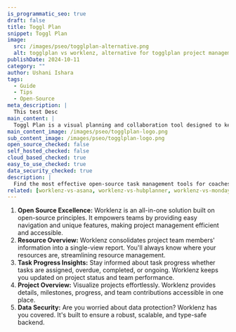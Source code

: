 ```yaml
---
is_programmatic_seo: true
draft: false
title: Toggl Plan
snippet: Toggl Plan
image:
  src: /images/pseo/togglplan-alternative.png
  alt: togglplan vs worklenz, alternative for togglplan project managemet tool, task management, resource management, productivity
publishDate: 2024-10-11
category: ""
author: Ushani Ishara
tags:
  - Guide
  - Tips
  - Open-Source
meta_description: |
  This test Desc
main_content: |
  Toggl Plan is a visual planning and collaboration tool designed to keep teams organized and on schedule.
main_content_image: /images/pseo/togglplan-logo.png
sub_content_image: /images/pseo/togglplan-logo.png
open_source_checked: false
self_hosted_checked: false
cloud_based_checked: true
easy_to_use_checked: true
data_security_checked: true
description: |
  Find the most effective open-source task management tools for coaches on our platform. Simplify your coaching tasks and boost productivity with these tools.
related: [worklenz-vs-asana, worklenz-vs-hubplanner, worklenz-vs-mondaycom, worklenz-vs-habitica]
---
```

1. **Open Source Excellence:** Worklenz is an all-in-one solution built on open-source principles. It empowers teams by providing easy navigation and unique features, making project management efficient and accessible.
2. **Resource Overview:** Worklenz consolidates project team members' information into a single-view report. You'll always know where your resources are, streamlining resource management.
3. **Task Progress Insights:** Stay informed about task progress whether tasks are assigned, overdue, completed, or ongoing. Worklenz keeps you updated on project status and team performance.
4. **Project Overview:** Visualize projects effortlessly. Worklenz provides details, milestones, progress, and team contributions accessible in one place.
5. **Data Security:** Are you worried about data protection? Worklenz has you covered. It's built to ensure a robust, scalable, and type-safe backend.